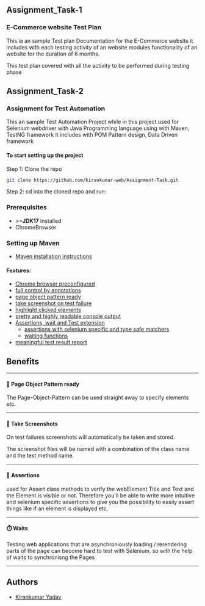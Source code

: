 ## Assignment_Task-1

### E-Commerce website Test Plan

This ia  an sample Test plan Documentation for the E-Commerce website it includes with each testing activity of an website modules functionality of an website for the duration of 6 months.

This test plan covered with all the activity to be performed during testing phase

## Assignment_Task-2

### Assignment for Test Automation

This an sample Test Automation Project while in this project used for Selenium webdriver with Java Programming language using with Maven, TestNG framework it includes with POM Pattern design, Data Driven framework

#### To start setting up the project

Step 1: Clone the repo

```bash
git clone https://github.com/kirankumar-web/Assignment-Task.git
```

Step 2: cd into the cloned repo and run:

### Prerequisites
* \>=**JDK17** installed
*  ChromeBrowser

### Setting up Maven

* [Maven installation instructions](http://maven.apache.org/install.html)

#### Features:
* [Chrome browser preconfigured](#-implemented-browsers)
* [full control by annotations](#-full-control-over-certain-test-methods-and-classes-by-annotations)
* [page object pattern ready](#-page-object-pattern-ready)
* [take screenshot on test failure](#-take-screenshots)
* [highlight clicked elements](#-highlight-clicked-elements)
* [pretty and highly readable console output](#-beautiful-console-output)
* [Assertions, wait and Test extension](#-beautiful-console-output)
    * [assertions with selenium specific and type safe matchers](#-assertions)
    * [waiting functions](#-waits)
* [meaningful test result report](#-allure-test-result-report)

## Benefits

---

#### 📜 Page Object Pattern ready
The Page-Object-Pattern can be used straight away to specify elements etc.

---

#### 📸 Take Screenshots

On test failures screenshots will automatically be taken and stored.

The screenshot files will be named with a combination of the class name and the test method name.

---

#### 🚨 Assertions
used for Assert class methods to verify the webElement Title and Text and the Element is visible or not. 
Therefore you'll be able to write more intuitive and selenium specific assertions to give you the possibility to easily assert things like if an element is displayed etc.

---

#### ⏱️ Waits
Testing web applications that are asynchroniously loading / rerendering parts of the page can become hard to test with Selenium. so with the help of waits to synchronisng the Pages

---


## Authors

- [Kirankumar Yadav](https://github.com/kirankumar-web/Assignment-Task.git)

